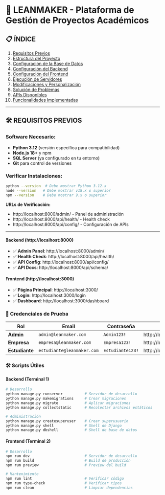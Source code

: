 # 🚀 LEANMAKER - Plataforma de Gestión de Proyectos Académicos

## 📋 ÍNDICE
1. [Requisitos Previos](#requisitos-previos)
2. [Estructura del Proyecto](#estructura-del-proyecto)
3. [Configuración de la Base de Datos](#configuración-de-la-base-de-datos)
4. [Configuración del Backend](#configuración-del-backend)
5. [Configuración del Frontend](#configuración-del-frontend)
6. [Ejecución de Servidores](#ejecución-de-servidores)
7. [Modificaciones y Personalización](#modificaciones-y-personalización)
8. [Solución de Problemas](#solución-de-problemas)
9. [APIs Disponibles](#apis-disponibles)
10. [Funcionalidades Implementadas](#funcionalidades-implementadas)

---

## 🛠️ REQUISITOS PREVIOS

### Software Necesario:
- **Python 3.12** (versión específica para compatibilidad)
- **Node.js 18+** y npm
- **SQL Server** (ya configurado en tu entorno)
- **Git** para control de versiones

### Verificar Instalaciones:
```bash
python --version  # Debe mostrar Python 3.12.x
node --version   # Debe mostrar v18.x o superior
npm --version    # Debe mostrar 9.x o superior
```

**URLs de Verificación:**
- http://localhost:8000/admin/ - Panel de administración
- http://localhost:8000/api/health/ - Health check
- http://localhost:8000/api/config/ - Configuración de APIs

---

#### **Backend (http://localhost:8000)**
- ✅ **Admin Panel**: http://localhost:8000/admin/
- ✅ **Health Check**: http://localhost:8000/api/health/
- ✅ **API Config**: http://localhost:8000/api/config/
- ✅ **API Docs**: http://localhost:8000/api/schema/

#### **Frontend (http://localhost:3000)**
- ✅ **Página Principal**: http://localhost:3000/
- ✅ **Login**: http://localhost:3000/login
- ✅ **Dashboard**: http://localhost:3000/dashboard

### 🔐 Credenciales de Prueba

| Rol | Email | Contraseña | URL de Acceso |
|-----|-------|------------|---------------|
| **Admin** | `admin@leanmaker.com` | `Admin123!` | http://localhost:3000/dashboard/admin |
| **Empresa** | `empresa@leanmaker.com` | `Empresa123!` | http://localhost:3000/dashboard/company |
| **Estudiante** | `estudiante@leanmaker.com` | `Estudiante123!` | http://localhost:3000/dashboard/student |

### 🛠️ Scripts Útiles

#### **Backend (Terminal 1)**
```bash
# Desarrollo
python manage.py runserver          # Servidor de desarrollo
python manage.py makemigrations     # Crear migraciones
python manage.py migrate            # Aplicar migraciones
python manage.py collectstatic      # Recolectar archivos estáticos

# Administración
python manage.py createsuperuser    # Crear superusuario
python manage.py shell              # Shell de Django
python manage.py dbshell            # Shell de base de datos
```

#### **Frontend (Terminal 2)**
```bash
# Desarrollo
npm run dev                         # Servidor de desarrollo
npm run build                       # Build de producción
npm run preview                     # Preview del build

# Mantenimiento
npm run lint                        # Verificar código
npm run type-check                  # Verificar tipos
npm run clean                       # Limpiar dependencias
```
